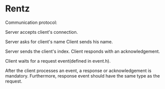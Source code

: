 # Rentz

Communication protocol:

Server accepts client's connection.

Server asks for client's name
Client sends his name.

Server sends the client's index.
Client responds with an acknowledgement.

Client waits for a request event(defined in event.h).

After the client processes an event, a response or acknowledgement is mandatory.
Furthermore, response event should have the same type as the request.
